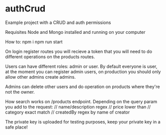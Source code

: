 # authCrud
Example project with a CRUD and auth permissions

Requisites
Node and Mongo installed and running on your computer

How to:
npm i 
npm run start

On login register routes you will recieve a token that you will need to do different operations on the products routes.

Users can have different roles: admin or user. By default everyone is user, at the moment you can register admin users, on production you should only allow other admins create admins.

Admins can delete other users and do operation on products where they're not the owner.

How search works on /products endpoint. Depending on the query param you add to the request:
// name/description regex
// price lower than
// category exact match
// createdBy regex by name of creator


The private key is uploaded for testing purposes, keep your private key in a safe place!
